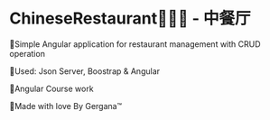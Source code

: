 # ChineseRestaurant🍣🥬🍖 - 中餐厅
📌Simple Angular application for restaurant management with CRUD operation<br>

📌Used: Json Server, Boostrap & Angular <br>

📌Angular Course work <br>

📌Made with love By Gergana&trade;


